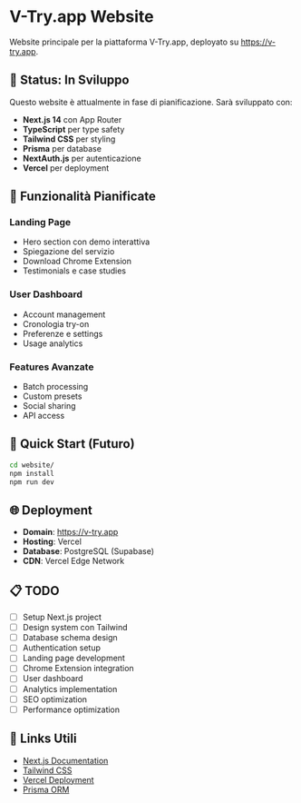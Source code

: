 # V-Try.app Website

Website principale per la piattaforma V-Try.app, deployato su https://v-try.app.

## 🚧 Status: In Sviluppo

Questo website è attualmente in fase di pianificazione. Sarà sviluppato con:

- **Next.js 14** con App Router
- **TypeScript** per type safety
- **Tailwind CSS** per styling
- **Prisma** per database
- **NextAuth.js** per autenticazione
- **Vercel** per deployment

## 🎯 Funzionalità Pianificate

### Landing Page
- Hero section con demo interattiva
- Spiegazione del servizio
- Download Chrome Extension
- Testimonials e case studies

### User Dashboard
- Account management
- Cronologia try-on
- Preferenze e settings
- Usage analytics

### Features Avanzate
- Batch processing
- Custom presets
- Social sharing
- API access

## 🚀 Quick Start (Futuro)

```bash
cd website/
npm install
npm run dev
```

## 🌐 Deployment

- **Domain**: https://v-try.app
- **Hosting**: Vercel
- **Database**: PostgreSQL (Supabase)
- **CDN**: Vercel Edge Network

## 📋 TODO

- [ ] Setup Next.js project
- [ ] Design system con Tailwind
- [ ] Database schema design
- [ ] Authentication setup
- [ ] Landing page development
- [ ] Chrome Extension integration
- [ ] User dashboard
- [ ] Analytics implementation
- [ ] SEO optimization
- [ ] Performance optimization

## 🔗 Links Utili

- [Next.js Documentation](https://nextjs.org/docs)
- [Tailwind CSS](https://tailwindcss.com/)
- [Vercel Deployment](https://vercel.com/docs)
- [Prisma ORM](https://www.prisma.io/docs)
